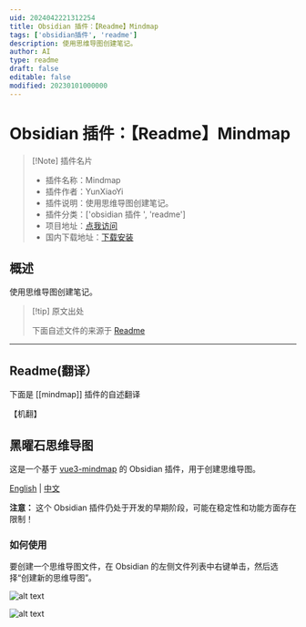 ```yaml
---
uid: 2024042221312254
title: Obsidian 插件：【Readme】Mindmap
tags: ['obsidian插件', 'readme']
description: 使用思维导图创建笔记。
author: AI
type: readme
draft: false
editable: false
modified: 20230101000000
---
```


# Obsidian 插件：【Readme】Mindmap

> [!Note] 插件名片
> - 插件名称：Mindmap
> - 插件作者：YunXiaoYi
> - 插件说明：使用思维导图创建笔记。
> - 插件分类：['obsidian 插件 ', 'readme']
> - 项目地址：[点我访问](https://github.com/OneCalmCloud/obsidian-mindmap)
> - 国内下载地址：[下载安装](https://pkmer.cn/products/plugin/pluginMarket/?mindmap)

## 概述

使用思维导图创建笔记。

> [!tip] 原文出处
>
>下面自述文件的来源于 [Readme](https://ghproxy.net/https://raw.githubusercontent.com/OneCalmCloud/obsidian-mindmap/main/README.md)

---

## Readme(翻译）

下面是 [[mindmap]] 插件的自述翻译

【机翻】

## 黑曜石思维导图

这是一个基于 [vue3-mindmap](https://github.com/hellowuxin/vue3-mindmap) 的 Obsidian 插件，用于创建思维导图。

[English](README.md) | [中文](README.zh.md)

**注意：** 这个 Obsidian 插件仍处于开发的早期阶段，可能在稳定性和功能方面存在限制！

### 如何使用

要创建一个思维导图文件，在 Obsidian 的左侧文件列表中右键单击，然后选择“创建新的思维导图”。

![alt text](https://cdn.pkmer.cn/covers/mindmap_2_0.png!pkmer)

![alt text](https://cdn.pkmer.cn/covers/mindmap_2_1.png!pkmer)
